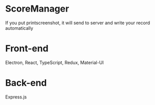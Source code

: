 # ScoreManager
If you put printscreenshot, it will send to server and write your record automatically

# Front-end
Electron, React, TypeScript, Redux, Material-UI

# Back-end
Express.js
